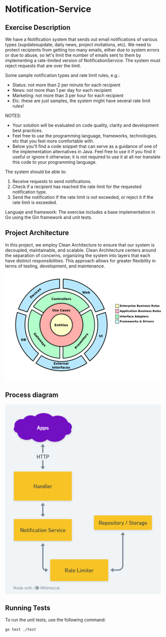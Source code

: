 # Notification-Service
## Exercise Description

We have a Notification system that sends out email notifications of various types (supdatesupdate, daily news, project invitations, etc). We need to protect recipients from getting too many emails, either due to system errors or due to abuse, so let's limit the number of emails sent to them by implementing a rate-limited version of NotificationService. The system must reject requests that are over the limit.

Some sample notification types and rate limit rules, e.g.:
- Status: not more than 2 per minute for each recipient
- News: not more than 1 per day for each recipient
- Marketing: not more than 3 per hour for each recipient
- Etc. these are just samples, the system might have several rate limit rules!

NOTES:

- Your solution will be evaluated on code quality, clarity and development best practices.
- Feel free to use the programming language, frameworks, technologies, etc that you feel more comfortable with.
- Below you'll find a code snippet that can serve as a guidance of one of the implementation alternatives in Java. Feel free to use it if you find it useful or ignore it otherwise; it is not required to use it at all nor translate this code to your programming language.

The system should be able to:

1. Receive requests to send notifications.
2. Check if a recipient has reached the rate limit for the requested notification type.
3. Send the notification if the rate limit is not exceeded, or reject it if the rate limit is exceeded.

Languaje and framework:
The exercise includes a base implementation in Go using the Gin framework and unit tests.

## Project Architecture
In this project, we employ Clean Architecture to ensure that our system is decoupled, maintainable, and scalable. Clean Architecture centers around the separation of concerns, organizing the system into layers that each have distinct responsibilities. This approach allows for greater flexibility in terms of testing, development, and maintenance.
![Diagrama de Arquitectura](images/clean-architecture.png)

## Process diagram
![Diagrama de Arquitectura](images/architecture-diagram.png)

## Running Tests

To run the unit tests, use the following command:

```bash
go test ./test

